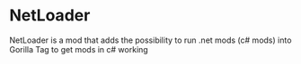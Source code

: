 # NetLoader
NetLoader is a mod that adds the possibility to run .net mods (c# mods) into Gorilla Tag to get mods in c# working
